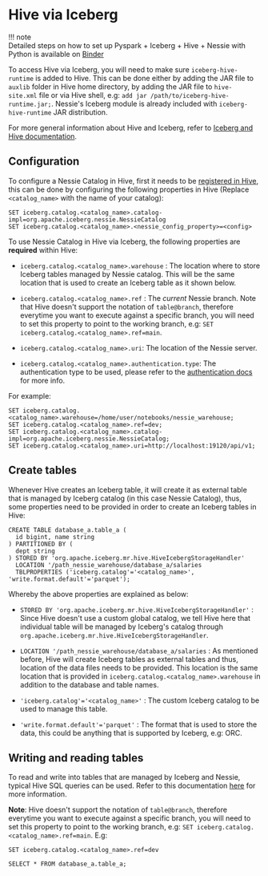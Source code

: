 # Hive via Iceberg

!!! note    
Detailed steps on how to set up Pyspark + Iceberg + Hive + Nessie with Python is available on [Binder](https://mybinder.org/v2/gh/projectnessie/nessie-demos/main?filepath=notebooks/nessie-iceberg-hive-demo-nba.ipynb)

To access Hive via Iceberg, you will need to make sure `iceberg-hive-runtime` is added to Hive. This can be done either by adding the JAR file to `auxlib` folder in Hive home directory, by adding the JAR file to `hive-site.xml` file or via Hive shell, e.g: `add jar /path/to/iceberg-hive-runtime.jar;`. Nessie's Iceberg module is already included with `iceberg-hive-runtime` JAR distribution.

For more general information about Hive and Iceberg, refer to [Iceberg and Hive documentation](https://iceberg.apache.org/hive/).

## Configuration

To configure a Nessie Catalog in Hive, first it needs to be [registered in Hive](https://iceberg.apache.org/hive/#custom-iceberg-catalogs), this can be done by configuring the following properties in Hive (Replace `<catalog_name>` with the name of your catalog):

```
SET iceberg.catalog.<catalog_name>.catalog-impl=org.apache.iceberg.nessie.NessieCatalog
SET iceberg.catalog.<catalog_name>.<nessie_config_property>=<config>
```

To use Nessie Catalog in Hive via Iceberg, the following properties are **required** within Hive:

- `iceberg.catalog.<catalog_name>.warehouse` : The location where to store Iceberg tables managed by Nessie catalog. This will be the same location that is used to create an Iceberg table as it shown below.

- `iceberg.catalog.<catalog_name>.ref` : The _current_ Nessie branch. Note that Hive doesn't support the notation of `table@branch`, therefore everytime you want to execute against a specific branch, you will need to set this property to point to the working branch, e.g: `SET iceberg.catalog.<catalog_name>.ref=main`.

- `iceberg.catalog.<catalog_name>.uri`: The location of the Nessie server.

- `iceberg.catalog.<catalog_name>.authentication.type`: The authentication type to be used, please refer to the [authentication docs](../auth_config.md) for more info.

For example:

```
SET iceberg.catalog.<catalog_name>.warehouse=/home/user/notebooks/nessie_warehouse;
SET iceberg.catalog.<catalog_name>.ref=dev;
SET iceberg.catalog.<catalog_name>.catalog-impl=org.apache.iceberg.nessie.NessieCatalog;
SET iceberg.catalog.<catalog_name>.uri=http://localhost:19120/api/v1;
```

## Create tables

Whenever Hive creates an Iceberg table, it will create it as external table that is managed by Iceberg catalog (in this case Nessie Catalog), thus, some properties need to be provided in order to create an Iceberg tables in Hive:

```
CREATE TABLE database_a.table_a (
  id bigint, name string
) PARTITIONED BY (
  dept string
) STORED BY 'org.apache.iceberg.mr.hive.HiveIcebergStorageHandler'
  LOCATION '/path_nessie_warehouse/database_a/salaries
  TBLPROPERTIES ('iceberg.catalog'='<catalog_name>', 'write.format.default'='parquet');
```

Whereby the above properties are explained as below:

- `STORED BY 'org.apache.iceberg.mr.hive.HiveIcebergStorageHandler'` : Since Hive doesn't use a custom global catalog, we tell Hive here that individual table will be managed by Iceberg's catalog through `org.apache.iceberg.mr.hive.HiveIcebergStorageHandler`.

- `LOCATION '/path_nessie_warehouse/database_a/salaries` : As mentioned before, Hive will create Iceberg tables as external tables and thus, location of the data files needs to be provided. This location is the same location that is provided in `iceberg.catalog.<catalog_name>.warehouse` in addition to the database and table names.

- `'iceberg.catalog'='<catalog_name>'` : The custom Iceberg catalog to be used to manage this table.

- `'write.format.default'='parquet'` : The format that is used to store the data, this could be anything that is supported by Iceberg, e.g: ORC.

## Writing and reading tables

To read and write into tables that are managed by Iceberg and Nessie, typical Hive SQL queries can be used. Refer to this documentation [here](https://iceberg.apache.org/hive/#querying-with-sql) for more information.

**Note**: Hive doesn't support the notation of `table@branch`, therefore everytime you want to execute against a specific branch, you will need to set this property to point to the working branch, e.g: `SET iceberg.catalog.<catalog_name>.ref=main`. E.g:

```
SET iceberg.catalog.<catalog_name>.ref=dev

SELECT * FROM database_a.table_a;
```

